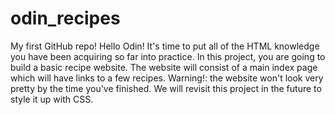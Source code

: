 # odin_recipes
My first GitHub repo!
Hello Odin!
It's time to put all of the HTML knowledge you have been acquiring so far into practice. In this project, you are going to build a basic recipe website.
The website will consist of a main index page which will have links to a few recipes.
Warning!: the website won't look very pretty by the time you've finished.
We will revisit this project in the future to style it up with CSS.